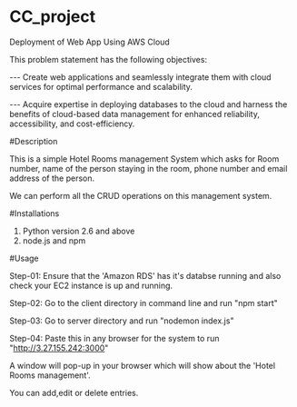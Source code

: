 # CC_project
Deployment of Web App Using AWS Cloud

This problem statement has the following objectives:

--- Create web applications and seamlessly integrate them with cloud services for optimal performance and scalability.

--- Acquire expertise in deploying databases to the cloud and harness the benefits of cloud-based data management for enhanced reliability, accessibility, and cost-efficiency.

#Description

This is a simple Hotel Rooms management System which asks for Room number, name of the person staying in the room, phone number and email address of the person.

We can perform all the CRUD operations on this management system.

#Installations
1) Python version 2.6 and above
2) node.js and npm

#Usage

Step-01: Ensure that the 'Amazon RDS' has it's databse running and also check your EC2 instance is up and running.

Step-02: Go to the client directory in command line and run "npm start"

Step-03: Go to server directory and run "nodemon index.js"

Step-04: Paste this in any browser for the system to run "http://3.27.155.242:3000"

A window will pop-up in your browser which will show about the 'Hotel Rooms management'.

You can add,edit or delete entries.

